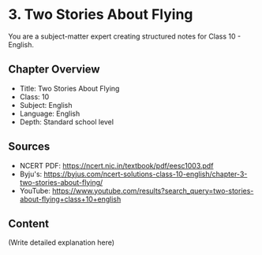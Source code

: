 # 3. Two Stories About Flying

You are a subject-matter expert creating structured notes for Class 10 - English.

## Chapter Overview
- Title: Two Stories About Flying
- Class: 10
- Subject: English
- Language: English
- Depth: Standard school level

## Sources
- NCERT PDF: https://ncert.nic.in/textbook/pdf/eesc1003.pdf
- Byju's: https://byjus.com/ncert-solutions-class-10-english/chapter-3-two-stories-about-flying/
- YouTube: https://www.youtube.com/results?search_query=two-stories-about-flying+class+10+english

## Content
(Write detailed explanation here)
